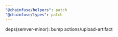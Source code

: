 ```yaml
---
"@chainfuse/helpers": patch
"@chainfuse/types": patch
---
```


deps(semver-minor): bump actions/upload-artifact
